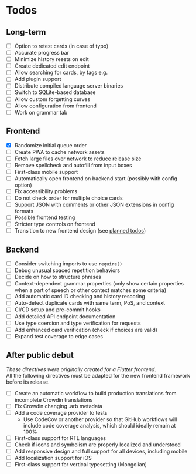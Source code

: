 # Todos

## Long-term

- [ ] Option to retest cards (in case of typo)
- [ ] Accurate progress bar
- [ ] Minimize history resets on edit
- [ ] Create dedicated edit endpoint
- [ ] Allow searching for cards, by tags e.g.
- [ ] Add plugin support
- [ ] Distribute compiled language server binaries
- [ ] Switch to SQLite-based database
- [ ] Allow custom forgetting curves
- [ ] Allow configuration from frontend
- [ ] Work on grammar tab

## Frontend

- [x] Randomize initial queue order
- [ ] Create PWA to cache network assets
- [ ] Fetch large files over network to reduce release size
- [ ] Remove spellcheck and autofill from input boxes
- [ ] First-class mobile support
- [ ] Automatically open frontend on backend start (possibly with config option)
- [ ] Fix accessibility problems
- [ ] Do not check order for multiple choice cards
- [ ] Support JSON with comments or other JSON extensions in config formats
- [ ] Possible frontend testing
- [ ] Stricter type controls on frontend
- [ ] Transition to new frontend design (see [planned todos](../TODOS.md))

## Backend

- [ ] Consider switching imports to use `require()`
- [ ] Debug unusual spaced repetition behaviors
- [ ] Decide on how to structure phrases
- [ ] Context-dependent grammar properties (only show certain properties when a part of speech or other context matches some criteria)
- [ ] Add automatic card ID checking and history rescoring
- [ ] Auto-detect duplicate cards with same term, PoS, and context
- [ ] CI/CD setup and pre-commit hooks
- [ ] Add detailed API endpoint documentation
- [ ] Use type coercion and type verification for requests
- [ ] Add enhanced card verification (check if choices are valid)
- [ ] Expand test coverage to edge cases

## After public debut

*These directives were originally created for a Flutter frontend.*  
All the following directives must be adapted for the new frontend framework before its release.
<!-- TODO: update todos for new frontend -->

- [ ] Create an automatic workflow to build production translations from incomplete Crowdin translations
- [ ] Fix Crowdin changing .arb metadata
- [ ] Add a code coverage provider to tests
  - Use CodeCov or another provider so that GitHub workflows will include code coverage analysis, which should ideally remain at 100%
- [ ] First-class support for RTL languages
- [ ] Check if icons and symbolism are properly localized and understood
- [ ] Add responsive design and full support for all devices, including mobile
- [ ] Add localization support for iOS
- [ ] First-class support for vertical typesetting (Mongolian)
